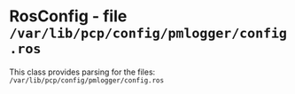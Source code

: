 RosConfig - file ``/var/lib/pcp/config/pmlogger/config.ros``
============================================================
This class provides parsing for the files:
    ``/var/lib/pcp/config/pmlogger/config.ros``
